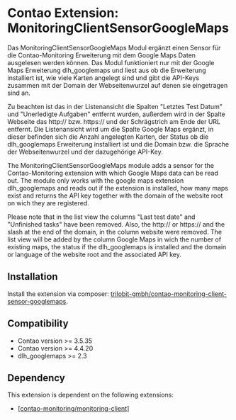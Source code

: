 Contao Extension: MonitoringClientSensorGoogleMaps
==============================================

Das MonitoringClientSensorGoogleMaps Modul ergänzt einen Sensor für die Contao-Monitoring Erweiterung mit dem Google Maps Daten ausgelesen werden können.
Das Modul funktioniert nur mit der Google Maps Erweiterung dlh_googlemaps und liest aus ob die Erweiterung installiert ist,
wie viele Karten angelegt sind und gibt die API-Keys zusammen mit der Domain der Webseitenwurzel auf denen sie eingetragen sind an.

Zu beachten ist das in der Listenansicht die Spalten "Letztes Test Datum" und "Unerledigte Aufgaben" entfernt wurden, außerdem wird in der Spalte Webseite
das http:// bzw. https:// und der Schrägstrich am Ende der URL entfernt. Die Listenansicht wird um die Spalte Google Maps ergänzt, in dieser befinden sich die Anzahl angelegten
Karten, der Status ob die dlh_googlemaps Erweiterung installiert ist und die Domain bzw. die Sprache der Webseitenwurzel und der dazugehörige API-Key.


The MonitoringClientSensorGoogleMaps module adds a sensor for the Contao-Monitoring extension with which Google Maps data can be read out.
The module only works with the google maps extension dlh_googlemaps and reads  out if the extension is installed, how many maps exist and
returns the API key together with the domain of the website root on wich they are registered.

Please note that in the list view the columns "Last test date" and "Unfinished tasks" have been removed. Also, the http:// or https:// and the slash at the end of the domain,
in the column website were removed. The list view will be added by the column Google Maps in wich the number of existing maps, the status if the dlh_googlemaps is installed and
the domain or language of the website root and the associated API key.

Installation
------------

Install the extension via composer: [trilobit-gmbh/contao-monitoring-client-sensor-googlemaps](https://packagist.org/packages/trilobit-gmbh/contao-monitoring-client-sensor-googlemaps).


Compatibility
-------------

- Contao version >= 3.5.35
- Contao version >= 4.4.20
- dlh_googlemaps >= 2.3


Dependency
----------

This extension is dependent on the following extensions:

- [[contao-monitoring/monitoring-client]](https://packagist.org/packages/contao-monitoring/monitoring-client)
